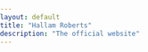 ```yaml
---
layout: default
title: "Hallam Roberts"
description: "The official website"
---
```

<script>
function play() {
	document.getElementById("music").play();
}

document.body.addEventListener("click", play);
</script>
<style>
html, body {
	height: 100%;
	margin: 0;
	padding: 0;
}

body {
	background: url("{{ "/assets/official/img.jpg" | relative_url }}") no-repeat center center fixed; 
	background-size: 100% 100%;
}
</style>
<audio id="music" autoplay loop>
	<source src="{{ "/assets/official/music.ogg" | relative_url }}" type="audio/ogg">
	<source src="{{ "/assets/official/music.mp3" | relative_url }}" type="audio/mpeg">
</audio>